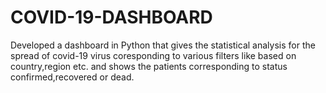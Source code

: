# COVID-19-DASHBOARD
Developed a dashboard in Python that gives the statistical analysis for the spread of covid-19 virus coresponding to various filters like based on country,region etc. and shows the patients corresponding to status confirmed,recovered or dead. 
